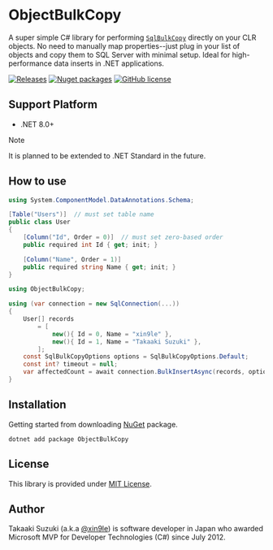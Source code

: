 # ObjectBulkCopy
A super simple C# library for performing [`SqlBulkCopy`](https://learn.microsoft.com/en-us/dotnet/api/microsoft.data.sqlclient.sqlbulkcopy) directly on your CLR objects. No need to manually map properties--just plug in your list of objects and copy them to SQL Server with minimal setup. Ideal for high-performance data inserts in .NET applications.

[![Releases](https://img.shields.io/github/release/xin9le/ObjectBulkCopy.svg)](https://github.com/xin9le/ObjectBulkCopy/releases)
[![Nuget packages](https://img.shields.io/nuget/v/ObjectBulkCopy.svg)](https://www.nuget.org/packages/ObjectBulkCopy/)
[![GitHub license](https://img.shields.io/github/license/xin9le/ObjectBulkCopy)](https://github.com/xin9le/ObjectBulkCopy/blob/main/LICENSE)


## Support Platform
- .NET 8.0+

> [!Note]
> It is planned to be extended to .NET Standard in the future.

## How to use
```cs
using System.ComponentModel.DataAnnotations.Schema;

[Table("Users")]  // must set table name
public class User
{
    [Column("Id", Order = 0)]  // must set zero-based order
    public required int Id { get; init; }

    [Column("Name", Order = 1)]
    public required string Name { get; init; }
}
```
```cs
using ObjectBulkCopy;

using (var connection = new SqlConnection(...))
{
    User[] records
        = [
            new(){ Id = 0, Name = "xin9le" },
            new(){ Id = 1, Name = "Takaaki Suzuki" },
        ];
    const SqlBulkCopyOptions options = SqlBulkCopyOptions.Default;
    const int? timeout = null;
    var affectedCount = await connection.BulkInsertAsync(records, options, timeout, cancellationToken);
}
```


## Installation
Getting started from downloading [NuGet](https://www.nuget.org/packages/ObjectBulkCopy) package.

```
dotnet add package ObjectBulkCopy
```


## License
This library is provided under [MIT License](http://opensource.org/licenses/MIT).


## Author
Takaaki Suzuki (a.k.a [@xin9le](https://twitter.com/xin9le)) is software developer in Japan who awarded Microsoft MVP for Developer Technologies (C#) since July 2012.
